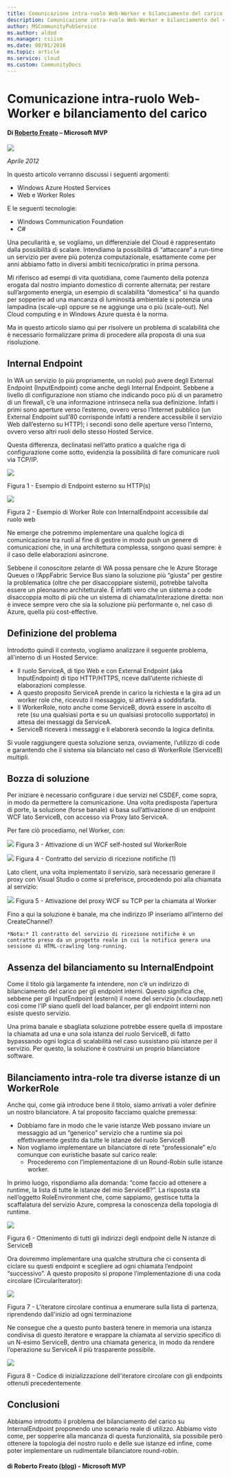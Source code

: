 ```yaml
---
title: Comunicazione intra-ruolo Web-Worker e bilanciamento del carico
description: Comunicazione intra-ruolo Web-Worker e bilanciamento del carico
author: MSCommunityPubService
ms.author: aldod
ms.manager: csiism
ms.date: 08/01/2016
ms.topic: article
ms.service: cloud
ms.custom: CommunityDocs
---
```


# Comunicazione intra-ruolo Web-Worker e bilanciamento del carico

#### Di [Roberto Freato](https://mvp.microsoft.com/it-it/PublicProfile/4028383) – Microsoft MVP

![](./img/Comunicazione-Web-Worker-Bilanciamento-del-carico/image1.png)

*Aprile 2012*

In questo articolo verranno discussi i seguenti argomenti:
-   Windows Azure Hosted Services
-   Web e Worker Roles

E le seguenti tecnologie:
-   Windows Communication Foundation
-   C\#

Una peculiarità e, se vogliamo, un differenziale del Cloud è
rappresentato dalla possibilità di scalare. Intendiamo la possibilità di
“attaccare” a run-time un servizio per avere più potenza computazionale,
esattamente come per anni abbiamo fatto in diversi ambiti
tecnico/pratici in prima persona.

Mi riferisco ad esempi di vita quotidiana, come l’aumento della potenza
erogata dal nostro impianto domestico di corrente alternata; per restare
sull’argomento energia, un esempio di scalabilità “domestica” si ha
quando per sopperire ad una mancanza di luminosità ambientale si
potenzia una lampadina (scale-up) oppure se ne aggiunge una o più
(scale-out). Nel Cloud computing e in Windows Azure questa è la norma.

Ma in questo articolo siamo qui per risolvere un problema di scalabilità
che è necessario formalizzare prima di procedere alla proposta di una
sua risoluzione.

Internal Endpoint
-----------------

In WA un servizio (o più propriamente, un ruolo) può avere degli
External Endpoint (InputEndpoint) come anche degli Internal Endpoint.
Sebbene a livello di configurazione non stiamo che indicando poco più di
un parametro di un firewall, c’è una informazione intrinseca nella sua
definizione. Infatti i primi sono aperture verso l’esterno, ovvero verso
l’Internet pubblico (un External Endpoint sull’80 corrisponde infatti a
rendere accessibile il servizio Web dall’esterno su HTTP); i secondi
sono delle aperture verso l’interno, ovvero verso altri ruoli dello
stesso Hosted Service.

Questa differenza, declinatasi nell’atto pratico a qualche riga di
configurazione come sotto, evidenzia la possibilità di fare comunicare
ruoli via TCP/IP.

![](./img/Comunicazione-Web-Worker-Bilanciamento-del-carico/image2.png)

Figura 1 - Esempio di Endpoint esterno su HTTP(s)



![](./img/Comunicazione-Web-Worker-Bilanciamento-del-carico/image3.png)

Figura 2 - Esempio di Worker Role con InternalEndpoint accessibile
    dal ruolo web

Ne emerge che potremmo implementare una qualche logica di comunicazione
tra ruoli al fine di gestire in modo push un genere di comunicazioni
che, in una architettura complessa, sorgono quasi sempre: è il caso
delle elaborazioni asincrone.

Sebbene il conoscitore zelante di WA possa pensare che le Azure Storage
Queues o l’AppFabric Service Bus siano la soluzione più “giusta” per
gestire la problematica (oltre che per disaccoppiare sistemi), potrebbe
talvolta essere un pleonasmo architetturale. È infatti vero che un
sistema a code disaccoppia molto di più che un sistema di
chiamata/interazione diretta: non è invece sempre vero che sia la
soluzione più performante o, nel caso di Azure, quella più
cost-effective.

Definizione del problema
------------------------

Introdotto quindi il contesto, vogliamo analizzare il seguente problema,
all’interno di un Hosted Service:

-   Il ruolo ServiceA, di tipo Web e con External Endpoint
    (aka InputEndpoint) di tipo HTTP/HTTPS, riceve dall’utente richieste
    di elaborazioni complesse.
-   A questo proposito ServiceA prende in carico la richiesta e la gira
    ad un worker role che, ricevuto il messaggio, si attiverà
    a soddisfarla.
-   Il WorkerRole, noto anche come ServiceB, dovrà essere in ascolto di
    rete (su una qualsiasi porta e su un qualsiasi
    protocollo supportato) in attesa dei messaggi da ServiceA.
-   ServiceB riceverà i messaggi e li elaborerà secondo la
    logica definita.

Si vuole raggiungere questa soluzione senza, ovviamente, l’utilizzo di
code e garantendo che il sistema sia bilanciato nel caso di WorkerRole
(ServiceB) multipli.

Bozza di soluzione
------------------

Per iniziare è necessario configurare i due servizi nel CSDEF, come
sopra, in modo da permettere la comunicazione. Una volta predisposta
l’apertura di porte, la soluzione (forse banale) si basa
sull’attivazione di un endpoint WCF lato ServiceB, con accesso via Proxy
lato ServiceA.

Per fare ciò procediamo, nel Worker, con:

![](./img/Comunicazione-Web-Worker-Bilanciamento-del-carico/image4.png)
Figura 3 - Attivazione di un WCF self-hosted sul WorkerRole

![](./img/Comunicazione-Web-Worker-Bilanciamento-del-carico/image5.png)
Figura 4 - Contratto del servizio di ricezione notifiche (1)

Lato client, una volta implementato il servizio, sarà necessario
generare il proxy con Visual Studio o come si preferisce, procedendo poi
alla chiamata al servizio:

![](./img/Comunicazione-Web-Worker-Bilanciamento-del-carico/image6.png)
Figura 5 - Attivazione del proxy WCF su TCP per la chiamata al
    Worker

Fino a qui la soluzione è banale, ma che indirizzo IP inseriamo
all’interno del CreateChannel?

    *Nota:* Il contratto del servizio di ricezione notifiche è un
    contratto preso da un progetto reale in cui la notifica genera una
    sessione di HTML-crawling long-running.

Assenza del bilanciamento su InternalEndpoint
---------------------------------------------

Come il titolo già largamente fa intendere, non c’è un indirizzo di
bilanciamento del carico per gli endpoint interni. Questo significa che,
sebbene per gli InputEndpoint (esterni) il nome del servizio
(x.cloudapp.net) così come l’IP siano quelli del load balancer, per gli
endpoint interni non esiste questo servizio.

Una prima banale e sbagliata soluzione potrebbe essere quella di
impostare la chiamata ad una e una sola istanza del ruolo ServiceB, di
fatto bypassando ogni logica di scalabilità nel caso sussistano più
istanze per il servizio. Per questo, la soluzione è costruirsi un
proprio bilanciatore software.

Bilanciamento intra-role tra diverse istanze di un WorkerRole
-------------------------------------------------------------

Anche qui, come già introduce bene il titolo, siamo arrivati a voler
definire un nostro bilanciatore. A tal proposito facciamo qualche
premessa:

-   Dobbiamo fare in modo che le varie istanze Web possano inviare un
    messaggio ad un “generico” servizio che a runtime sia poi
    effettivamente gestito da tutte le istanze del ruolo ServiceB
-   Non vogliamo implementare un bilanciatore di rete “professionale”
    e/o comunque con euristiche basate sul carico reale:
    -   Procederemo con l’implementazione di un Round-Robin sulle
        istanze worker.

In primo luogo, rispondiamo alla domanda: “come faccio ad ottenere a
runtime, la lista di tutte le istanze del mio ServiceB?”. La risposta
sta nell’oggetto RoleEnvironment che, come sappiamo, gestisce tutta la
scaffalatura del servizio Azure, compresa la conoscenza della topologia
di runtime.

![](./img/Comunicazione-Web-Worker-Bilanciamento-del-carico/image7.png)

Figura 6 - Ottenimento di tutti gli indirizzi degli endpoint delle N
    istanze di ServiceB

Ora dovremmo implementare una qualche struttura che ci consenta di
ciclare su questi endpoint e scegliere ad ogni chiamata l’endpoint
“successivo”. A questo proposito si propone l’implementazione di una
coda circolare (CircularIterator):

![](./img/Comunicazione-Web-Worker-Bilanciamento-del-carico/image8.png)

Figura 7 - L'iteratore circolare continua a enumerare sulla lista di
    partenza, riprendendo dall'inizio ad ogni terminazione

Ne consegue che a questo punto basterà tenere in memoria una istanza
condivisa di questo iteratore e wrappare la chiamata al servizio
specifico di un N-esimo ServiceB, dentro una chiamata generica, in modo
da rendere l’operazione su ServiceA il più trasparente possibile.

![](./img/Comunicazione-Web-Worker-Bilanciamento-del-carico/image9.png)

Figura 8 - Codice di inizializzazione dell'iteratore circolare con
    gli endpoints ottenuti precedentemente

Conclusioni
-----------

Abbiamo introdotto il problema del bilanciamento del carico su
InternalEndpoint proponendo uno scenario reale di utilizzo. Abbiamo
visto come, per sopperire alla mancanza di questa funzionalità, sia
possibile però ottenere la topologia del nostro ruolo e delle sue
istanze ed infine, come poter implementare un rudimentale bilanciatore
round-robin.

#### di Roberto Freato ([blog](http://dotnetlombardia.org/blogs/rob/default.aspx)) - Microsoft MVP




